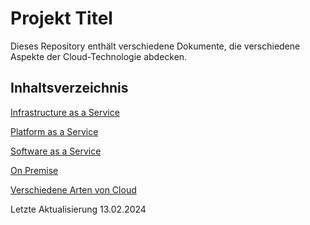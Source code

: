 # Projekt Titel

Dieses Repository enthält verschiedene Dokumente, die verschiedene Aspekte der Cloud-Technologie abdecken.

## Inhaltsverzeichnis

[Infrastructure as a Service](https://github.com/FclaudeM/M346_/blob/main/Infrastructure%20as%20a%20Service.md)

[Platform as a Service](https://github.com/FclaudeM/M346_/blob/main/Platform%20as%20a%20Service.md)

[Software as a Service](https://github.com/FclaudeM/M346_/blob/main/Software%20as%20a%20Service.md)

[On Premise](https://github.com/FclaudeM/M346_/blob/main/On%20Premise.md)

[Verschiedene Arten von Cloud](https://github.com/FclaudeM/M346_/blob/main/Verschiedene%20Arten%20von%20Cloud.md)

Letzte Aktualisierung 13.02.2024
